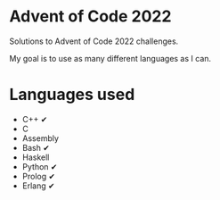 # Advent of Code 2022

Solutions to Advent of Code 2022 challenges.

My goal is to use as many different languages as I can. 

# Languages used

- C++		✔
- C
- Assembly
- Bash      ✔
- Haskell
- Python    ✔
- Prolog    ✔
- Erlang    ✔
